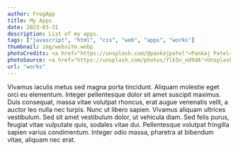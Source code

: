 ```yaml
---
author: FrogApp
title: My Apps
date: 2023-03-31
description: List of my apps.
tags: ["javascript", "html", "css", "web", "apps", "works"]
thumbnail: img/website.webp
photoCredits: <a href="https://unsplash.com/@pankajpatel">Pankaj Patel</a>
photoSource: <a href="https://unsplash.com/photos/Ylk5n_nd9dA">Unsplash</a>
url: "works"
---
```


Vivamus iaculis metus sed magna porta tincidunt. Aliquam molestie eget orci eu elementum. Integer pellentesque dolor sit amet suscipit maximus. Duis consequat, massa vitae volutpat rhoncus, erat augue venenatis velit, a auctor leo nulla nec turpis. Nunc ut libero sapien. Vivamus aliquam ultrices vestibulum. Sed sit amet vestibulum dolor, ut vehicula diam. Sed felis purus, feugiat vitae vulputate quis, sodales vitae dui. Pellentesque volutpat fringilla sapien varius condimentum. Integer odio massa, pharetra at bibendum vitae, aliquam nec erat.
